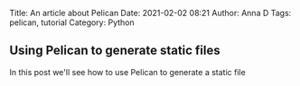 Title: An article about Pelican
Date: 2021-02-02 08:21
Author: Anna D
Tags: pelican, tutorial
Category: Python
## Using Pelican to generate static files
In this post we'll see how to use Pelican to generate a static file